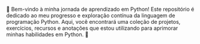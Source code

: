 🐍 Bem-vindo à minha jornada de aprendizado em Python! Este repositório é dedicado ao meu progresso e exploração contínua da linguagem de programação Python. Aqui, você encontrará uma coleção de projetos, exercícios, recursos e anotações que estou utilizando para aprimorar minhas habilidades em Python. 🚀
